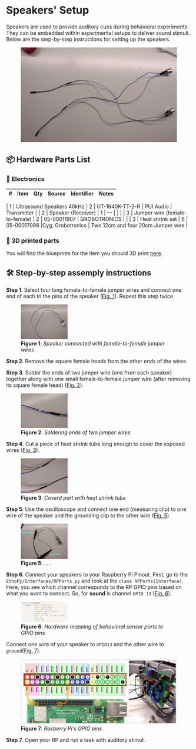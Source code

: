 # Speakers' Setup
Speakers are used to provide auditory cues during behavioral experiments. They can be embedded within experimental setups to deliver sound stimuli. Below are the step-by-step instructions for setting up the speakers.

<figure id="fig1">
  <img src="Speakers_Figures/Fig.png" width="%" />
</figure>

## 📦 Hardware Parts List

### 🔌 Electronics
| # | Item                                      | Qty  | Source                | Identifier       | Notes                               |
|:-:|:-:                                        |:-:   |:-:                    |:-:               |:-:                                  |
<a id="electro1"></a>
| 1 | Ultrasound Speakers 40kHz                 | 2    | UT-1640K-TT-2-R             |    PUI Audio       | Transmitter | <!--Add Mfr. source & Identifier-->
<a id="electro2"></a>
| 2 | Speaker (Receiver)                        | 1    | —                     |                  |                                     | <!--Add Mfr. source & Identifier-->
<a id="electro3"></a>
| 3 | Jumper wire (female-to-female)            | 2    | 05-00011907           | GROBOTRONICS     |                                     | <!--Add Mfr. source & Identifier-->
<a id="electro4"></a>
| 3 | Heat shrink set                           | 6    | 05-00017098           |Cyg, Grobotronics | Two 12cm  and four 20cm Jumper wire | <!--Verify Mfr. source & Identifier-->
<a id="electro5"></a>



### 🧩 3D printed parts
You will find the blueprints for the item you should 3D print [here](3d_designs/center_port_with_speakers.stl).

## 🛠️ Step-by-step assemply instructions

**Step 1**. Select four long female-to-female jumper wires and connect one end of each to the pins of the speaker ([Fig. 1](#fig1)). Repeat this step twice.

<figure id="fig1">
  <img src="Speakers_Figures/Fig1.png" width="30%" />
  <figcaption><b>Figure 1</b>: <i>Speaker connected with female-to-female jumper wires</i></figcaption>
</figure>


**Step 2**. Remove the square female heads from the other ends of the wires.

**Step 3**. Solder the ends of two jumper wire (one from each speaker) together along with one small female-to-female jumper wire (after removing its square female head) ([Fig. 2](#fig2)).

<figure id="fig2">
  <img src="Speakers_Figures/Fig2.png" width="30%" />
  <figcaption><b>Figure 2</b>: <i>Soldering ends of two jumper wires</i></figcaption>
</figure>

**Step 4**. Cut a piece of heat shrink tube long enough to cover the exposed wires ([Fig. 3](#fig3)).

<figure id="fig3">
  <img src="Speakers_Figures/Fig3.png" width="30%" />
  <figcaption><b>Figure 3</b>: <i>Coverd part with heat shrink tube</i></figcaption>
</figure>

**Step 5**. Use the oscilloscope and connect one end (measuring clip) to one wire of the speaker and the grounding clip to the other wire ([Fig. 5](#fig5)).

<figure id="fig5">
  <img src="Speakers_Figures/Fig5.png" width="30%" />
  <figcaption><b>Figure 5</b>: <i>.....</i></figcaption>
</figure>

**Step 6**. Connect your speakers to your Raspberry Pi Pinout. First, go to the `EthoPy/Interfaces/RPPorts.py` <!--Double check this path--> and look at the `class RPPorts(Interface)`. Here, you see which channel corresponds to the RP GPIO pins based on what you want to connect. So, for **sound** is channel `GPIO 13` ([Fig. 6](#fig6)).

<figure id="fig6">
  <img src="Speakers_Figures/Fig6.png" width="30%" />
  <figcaption><b>Figure 6</b>: <i>Hardware mapping of behavioral sensor ports to GPIO pins</i></figcaption>
</figure>

Connect one wire of your speaker to `GPIO13` and the other wire to `ground`([Fig. 7](#fig7)).

<figure id="fig7">
  <img src="Speakers_Figures/Fig7.png" width="%" />
  <figcaption><b>Figure 7</b>: <i>Rasberry Pi's GPIO pins</i></figcaption>
</figure>

**Step 7**. Open your RP and run a task with auditory stimuli.

<!--
## Troubleshooting

Maybe add Troubleshooting part in all protocols??

-->